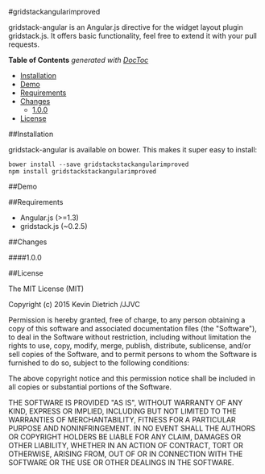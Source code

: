 #gridstackangularimproved

gridstack-angular is an Angular.js directive for the widget layout plugin gridstack.js. It offers basic functionality, feel free to extend it with your pull requests.

<!-- START doctoc generated TOC please keep comment here to allow auto update -->
<!-- DON'T EDIT THIS SECTION, INSTEAD RE-RUN doctoc TO UPDATE -->
**Table of Contents**  *generated with [DocToc](https://github.com/thlorenz/doctoc)*

- [Installation](#installation)
- [Demo](#demo)
- [Requirements](#requirements)
- [Changes](#changes)
    - [1.0.0](#100)
- [License](#license)

<!-- END doctoc generated TOC please keep comment here to allow auto update -->

##Installation

gridstack-angular is available on bower. This makes it super easy to install:

```
bower install --save gridstackstackangularimproved
npm install gridstackstackangularimproved
```

##Demo



##Requirements

- Angular.js (>=1.3)
- gridstack.js (~0.2.5)

##Changes

####1.0.0

##License

The MIT License (MIT)

Copyright (c) 2015 Kevin Dietrich /JJVC

Permission is hereby granted, free of charge, to any person obtaining a copy
of this software and associated documentation files (the "Software"), to deal
in the Software without restriction, including without limitation the rights
to use, copy, modify, merge, publish, distribute, sublicense, and/or sell
copies of the Software, and to permit persons to whom the Software is
furnished to do so, subject to the following conditions:

The above copyright notice and this permission notice shall be included in all
copies or substantial portions of the Software.

THE SOFTWARE IS PROVIDED "AS IS", WITHOUT WARRANTY OF ANY KIND, EXPRESS OR
IMPLIED, INCLUDING BUT NOT LIMITED TO THE WARRANTIES OF MERCHANTABILITY,
FITNESS FOR A PARTICULAR PURPOSE AND NONINFRINGEMENT. IN NO EVENT SHALL THE
AUTHORS OR COPYRIGHT HOLDERS BE LIABLE FOR ANY CLAIM, DAMAGES OR OTHER
LIABILITY, WHETHER IN AN ACTION OF CONTRACT, TORT OR OTHERWISE, ARISING FROM,
OUT OF OR IN CONNECTION WITH THE SOFTWARE OR THE USE OR OTHER DEALINGS IN THE
SOFTWARE.
